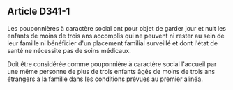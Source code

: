 ## Article D341-1

Les pouponnières à caractère social ont pour objet de garder jour et nuit les enfants de moins de trois ans
accomplis qui ne peuvent ni rester au sein de leur famille ni bénéficier d'un placement familial surveillé et
dont l'état de santé ne nécessite pas de soins médicaux.

Doit être considérée comme pouponnière à caractère social l'accueil par une même personne de plus de trois
enfants âgés de moins de trois ans étrangers à la famille dans les conditions prévues au premier alinéa.

